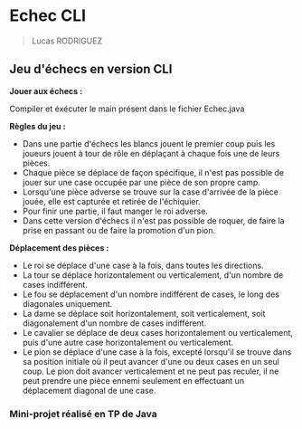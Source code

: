# Echec CLI
> Lucas RODRIGUEZ
## Jeu d'échecs en version CLI

**Jouer aux échecs :** 

Compiler et éxécuter le main présent dans le fichier Echec.java


**Règles du jeu :**

* Dans une partie d'échecs les blancs jouent le premier coup puis les joueurs jouent à tour de rôle en déplaçant à chaque fois une de leurs pièces.
* Chaque pièce se déplace de façon spécifique, il n'est pas possible de jouer sur une case occupée par une pièce de son propre camp.
* Lorsqu'une pièce adverse se trouve sur la case d'arrivée de la pièce jouée, elle est capturée et retirée de l'échiquier.
* Pour finir une partie, il faut manger le roi adverse.
* Dans cette version d'échecs il n'est pas possible de roquer, de faire la prise en passant ou de faire la promotion d'un pion.

**Déplacement des pièces :**

* Le roi se déplace d'une case à la fois, dans toutes les directions.
* La tour se déplace horizontalement ou verticalement, d'un nombre de cases indifférent.
* Le fou se déplacement d'un nombre indifférent de cases, le long des diagonales uniquement.
* La dame se déplace soit horizontalement, soit verticalement, soit diagonalement d'un nombre de cases indifférent.
* Le cavalier se déplace de deux cases horizontalement ou verticalement, puis d'une autre case horizontalement ou verticalement.
* Le pion se déplace d'une case à la fois, excepté lorsqu'il se trouve dans sa position initiale où il peut avancer d'une ou deux cases en un seul coup. Le pion doit avancer verticalement et ne peut pas reculer, il ne peut prendre une pièce ennemi seulement en effectuant un déplacement diagonal de une case.

### Mini-projet réalisé en TP de Java

